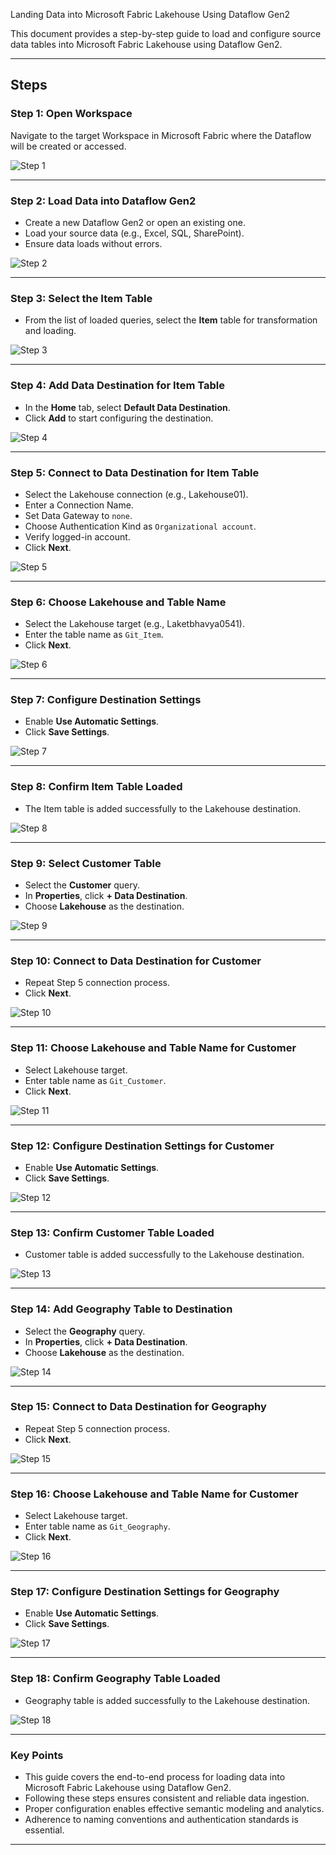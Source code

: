 Landing Data into Microsoft Fabric Lakehouse Using Dataflow Gen2

This document provides a step-by-step guide to load and configure source data tables into Microsoft Fabric Lakehouse using Dataflow Gen2.

---

## Steps

### Step 1: Open Workspace
Navigate to the target Workspace in Microsoft Fabric where the Dataflow will be created or accessed.

![Step 1](https://github.com/Tungana-Bhavya/MICROSOFT_FABRIC_BOOTCAMP/blob/main/DATAFLOWGEN2/WEBAPI_DATAFLOW/DATA_LOADING/IMAGES/2_SELECT_DATAFLOWGEN2.jpg)

---

### Step 2: Load Data into Dataflow Gen2
- Create a new Dataflow Gen2 or open an existing one.
- Load your source data (e.g., Excel, SQL, SharePoint).
- Ensure data loads without errors.

![Step 2](https://github.com/Tungana-Bhavya/MICROSOFT_FABRIC_BOOTCAMP/blob/main/DATAFLOWGEN2/WEBAPI_DATAFLOW/LAKEHOUSE_DESTINATION/IMAGES/DATAFLOWGEN2_ITEM_TO_LAKEHOUSE_1.jpg)

---

### Step 3: Select the Item Table
- From the list of loaded queries, select the **Item** table for transformation and loading.

![Step 3](https://github.com/Tungana-Bhavya/MICROSOFT_FABRIC_BOOTCAMP/blob/main/DATAFLOWGEN2/WEBAPI_DATAFLOW/LAKEHOUSE_DESTINATION/IMAGES/DATAFLOWGEN2_ITEM_TO_LAKEHOUSE_1.jpg)

---

### Step 4: Add Data Destination for Item Table
- In the **Home** tab, select **Default Data Destination**.
- Click **Add** to start configuring the destination.

![Step 4](https://github.com/Tungana-Bhavya/MICROSOFT_FABRIC_BOOTCAMP/blob/main/DATAFLOWGEN2/WEBAPI_DATAFLOW/LAKEHOUSE_DESTINATION/IMAGES/DATAFLOWGEN2_ITEM_TO_LAKEHOUSE_2.jpg)

---

### Step 5: Connect to Data Destination for Item Table
- Select the Lakehouse connection (e.g., Lakehouse01).
- Enter a Connection Name.
- Set Data Gateway to `none`.
- Choose Authentication Kind as `Organizational account`.
- Verify logged-in account.
- Click **Next**.

![Step 5](https://github.com/Tungana-Bhavya/MICROSOFT_FABRIC_BOOTCAMP/blob/main/DATAFLOWGEN2/WEBAPI_DATAFLOW/LAKEHOUSE_DESTINATION/IMAGES/DATAFLOWGEN2_ITEM_TO_LAKEHOUSE_3.jpg)

---

### Step 6: Choose Lakehouse and Table Name
- Select the Lakehouse target (e.g., Laketbhavya0541).
- Enter the table name as `Git_Item`.
- Click **Next**.

![Step 6](https://github.com/Tungana-Bhavya/MICROSOFT_FABRIC_BOOTCAMP/blob/main/DATAFLOWGEN2/WEBAPI_DATAFLOW/LAKEHOUSE_DESTINATION/IMAGES/DATAFLOWGEN2_ITEM_TO_LAKEHOUSE_4.jpg)

---

### Step 7: Configure Destination Settings
- Enable **Use Automatic Settings**.
- Click **Save Settings**.

![Step 7](https://github.com/Tungana-Bhavya/MICROSOFT_FABRIC_BOOTCAMP/blob/main/DATAFLOWGEN2/WEBAPI_DATAFLOW/LAKEHOUSE_DESTINATION/IMAGES/DATAFLOWGEN2_ITEM_TO_LAKEHOUSE_5.jpg)

---

### Step 8: Confirm Item Table Loaded
- The Item table is added successfully to the Lakehouse destination.

![Step 8](https://github.com/Tungana-Bhavya/MICROSOFT_FABRIC_BOOTCAMP/blob/main/DATAFLOWGEN2/WEBAPI_DATAFLOW/LAKEHOUSE_DESTINATION/IMAGES/DATAFLOWGEN2_ITEM_TO_LAKEHOUSE_6.jpg)

---

### Step 9: Select Customer Table
- Select the **Customer** query.
- In **Properties**, click **+ Data Destination**.
- Choose **Lakehouse** as the destination.

![Step 9](https://github.com/Tungana-Bhavya/MICROSOFT_FABRIC_BOOTCAMP/blob/main/DATAFLOWGEN2/WEBAPI_DATAFLOW/LAKEHOUSE_DESTINATION/IMAGES/CUSTOMER_1.jpg)

---

### Step 10: Connect to Data Destination for Customer
- Repeat Step 5 connection process.
- Click **Next**.

![Step 10](https://github.com/Tungana-Bhavya/MICROSOFT_FABRIC_BOOTCAMP/blob/main/DATAFLOWGEN2/WEBAPI_DATAFLOW/LAKEHOUSE_DESTINATION/IMAGES/CUSTOMER_2.jpg)

---

### Step 11: Choose Lakehouse and Table Name for Customer
- Select Lakehouse target.
- Enter table name as `Git_Customer`.
- Click **Next**.

![Step 11](https://github.com/Tungana-Bhavya/MICROSOFT_FABRIC_BOOTCAMP/blob/main/DATAFLOWGEN2/WEBAPI_DATAFLOW/LAKEHOUSE_DESTINATION/IMAGES/CUSTOMER_3.jpg)

---

### Step 12: Configure Destination Settings for Customer
- Enable **Use Automatic Settings**.
- Click **Save Settings**.

![Step 12](https://github.com/Tungana-Bhavya/MICROSOFT_FABRIC_BOOTCAMP/blob/main/DATAFLOWGEN2/WEBAPI_DATAFLOW/LAKEHOUSE_DESTINATION/IMAGES/CUSTOMER_4.jpg)

---

### Step 13: Confirm Customer Table Loaded
- Customer table is added successfully to the Lakehouse destination.

![Step 13](https://github.com/Tungana-Bhavya/MICROSOFT_FABRIC_BOOTCAMP/blob/main/DATAFLOWGEN2/WEBAPI_DATAFLOW/LAKEHOUSE_DESTINATION/IMAGES/CUSTOMER_5.jpg)

---

### Step 14: Add Geography Table to Destination
- Select the **Geography** query.
- In **Properties**, click **+ Data Destination**.
- Choose **Lakehouse** as the destination.

![Step 14](https://github.com/Tungana-Bhavya/MICROSOFT_FABRIC_BOOTCAMP/blob/main/DATAFLOWGEN2/WEBAPI_DATAFLOW/LAKEHOUSE_DESTINATION/IMAGES/DATAFLOWGEN2_GEOGRAPHY_1.jpg)

---

### Step 15: Connect to Data Destination for Geography
- Repeat Step 5 connection process.
- Click **Next**.

![Step 15](https://github.com/Tungana-Bhavya/MICROSOFT_FABRIC_BOOTCAMP/blob/main/DATAFLOWGEN2/WEBAPI_DATAFLOW/LAKEHOUSE_DESTINATION/IMAGES/DATAFLOWGEN2_GEOGRAPHY_2.jpg)

----

### Step 16: Choose Lakehouse and Table Name for Customer
- Select Lakehouse target.
- Enter table name as `Git_Geography`.
- Click **Next**.

![Step 16](https://github.com/Tungana-Bhavya/MICROSOFT_FABRIC_BOOTCAMP/blob/main/DATAFLOWGEN2/WEBAPI_DATAFLOW/LAKEHOUSE_DESTINATION/IMAGES/DATAFLOWGEN2_GEOGRAPHY_4.jpg)

---

### Step 17: Configure Destination Settings for Geography
- Enable **Use Automatic Settings**.
- Click **Save Settings**.

![Step 17](https://github.com/Tungana-Bhavya/MICROSOFT_FABRIC_BOOTCAMP/blob/main/DATAFLOWGEN2/WEBAPI_DATAFLOW/LAKEHOUSE_DESTINATION/IMAGES/DATAFLOWGEN2_GEOGRAPHY_5.jpg)

----

### Step 18: Confirm Geography Table Loaded
- Geography table is added successfully to the Lakehouse destination.

![Step 18](https://github.com/Tungana-Bhavya/MICROSOFT_FABRIC_BOOTCAMP/blob/main/DATAFLOWGEN2/WEBAPI_DATAFLOW/LAKEHOUSE_DESTINATION/IMAGES/DATAFLOWGEN2_GEOGRAPHY_6.jpg)


----

### Key Points
- This guide covers the end-to-end process for loading data into Microsoft Fabric Lakehouse using Dataflow Gen2.  
- Following these steps ensures consistent and reliable data ingestion.  
- Proper configuration enables effective semantic modeling and analytics.  
- Adherence to naming conventions and authentication standards is essential.  

---
